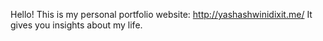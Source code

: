 Hello! This is my personal portfolio website: http://yashashwinidixit.me/ 
It gives you insights about my life.
